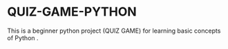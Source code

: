 # QUIZ-GAME-PYTHON
This is a beginner python project (QUIZ GAME)  for learning basic concepts of Python .
